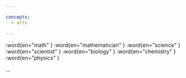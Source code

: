 ```yaml
---

concepts:
  - arts

---
```


:word{en="math" }
:word{en="mathematician" }
:word{en="science" }
:word{en="scientist" }
:word{en="biology" }
:word{en="chemistry" }
:word{en="physics" }

...
